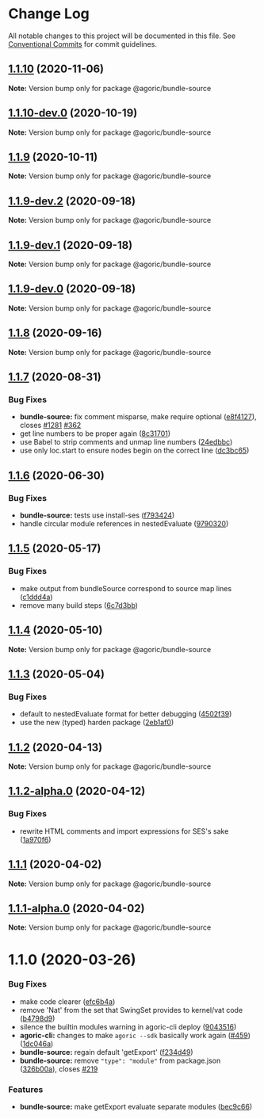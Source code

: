 # Change Log

All notable changes to this project will be documented in this file.
See [Conventional Commits](https://conventionalcommits.org) for commit guidelines.

## [1.1.10](https://github.com/Agoric/agoric-sdk/compare/@agoric/bundle-source@1.1.10-dev.0...@agoric/bundle-source@1.1.10) (2020-11-06)

**Note:** Version bump only for package @agoric/bundle-source





## [1.1.10-dev.0](https://github.com/Agoric/agoric-sdk/compare/@agoric/bundle-source@1.1.9...@agoric/bundle-source@1.1.10-dev.0) (2020-10-19)

**Note:** Version bump only for package @agoric/bundle-source





## [1.1.9](https://github.com/Agoric/agoric-sdk/compare/@agoric/bundle-source@1.1.9-dev.2...@agoric/bundle-source@1.1.9) (2020-10-11)

**Note:** Version bump only for package @agoric/bundle-source





## [1.1.9-dev.2](https://github.com/Agoric/agoric-sdk/compare/@agoric/bundle-source@1.1.9-dev.1...@agoric/bundle-source@1.1.9-dev.2) (2020-09-18)

**Note:** Version bump only for package @agoric/bundle-source





## [1.1.9-dev.1](https://github.com/Agoric/agoric-sdk/compare/@agoric/bundle-source@1.1.9-dev.0...@agoric/bundle-source@1.1.9-dev.1) (2020-09-18)

**Note:** Version bump only for package @agoric/bundle-source





## [1.1.9-dev.0](https://github.com/Agoric/agoric-sdk/compare/@agoric/bundle-source@1.1.8...@agoric/bundle-source@1.1.9-dev.0) (2020-09-18)

**Note:** Version bump only for package @agoric/bundle-source





## [1.1.8](https://github.com/Agoric/agoric-sdk/compare/@agoric/bundle-source@1.1.7...@agoric/bundle-source@1.1.8) (2020-09-16)

**Note:** Version bump only for package @agoric/bundle-source





## [1.1.7](https://github.com/Agoric/agoric-sdk/compare/@agoric/bundle-source@1.1.6...@agoric/bundle-source@1.1.7) (2020-08-31)


### Bug Fixes

* **bundle-source:** fix comment misparse, make require optional ([e8f4127](https://github.com/Agoric/agoric-sdk/commit/e8f412767c5ad8a0e75aa29357a052fd2164e811)), closes [#1281](https://github.com/Agoric/agoric-sdk/issues/1281) [#362](https://github.com/Agoric/agoric-sdk/issues/362)
* get line numbers to be proper again ([8c31701](https://github.com/Agoric/agoric-sdk/commit/8c31701a6b4353e549b7e8891114a41ee48457c8))
* use Babel to strip comments and unmap line numbers ([24edbbc](https://github.com/Agoric/agoric-sdk/commit/24edbbc985500233ea876817228bbccc71b2bac3))
* use only loc.start to ensure nodes begin on the correct line ([dc3bc65](https://github.com/Agoric/agoric-sdk/commit/dc3bc658cc2900a1f074c8d23fd3e5bae9773e18))





## [1.1.6](https://github.com/Agoric/agoric-sdk/compare/@agoric/bundle-source@1.1.5...@agoric/bundle-source@1.1.6) (2020-06-30)


### Bug Fixes

* **bundle-source:** tests use install-ses ([f793424](https://github.com/Agoric/agoric-sdk/commit/f793424ea4314f5cf0fe61c6e49590b2d78e13c6))
* handle circular module references in nestedEvaluate ([9790320](https://github.com/Agoric/agoric-sdk/commit/97903204fa1bd2fd4fec339d7e27e234148ca126))





## [1.1.5](https://github.com/Agoric/agoric-sdk/compare/@agoric/bundle-source@1.1.4...@agoric/bundle-source@1.1.5) (2020-05-17)


### Bug Fixes

* make output from bundleSource correspond to source map lines ([c1ddd4a](https://github.com/Agoric/agoric-sdk/commit/c1ddd4a0a27de9561b3bd827213562d9741e61a8))
* remove many build steps ([6c7d3bb](https://github.com/Agoric/agoric-sdk/commit/6c7d3bb0c70277c22f8eda40525d7240141a5434))





## [1.1.4](https://github.com/Agoric/agoric-sdk/compare/@agoric/bundle-source@1.1.3...@agoric/bundle-source@1.1.4) (2020-05-10)

**Note:** Version bump only for package @agoric/bundle-source





## [1.1.3](https://github.com/Agoric/agoric-sdk/compare/@agoric/bundle-source@1.1.2...@agoric/bundle-source@1.1.3) (2020-05-04)


### Bug Fixes

* default to nestedEvaluate format for better debugging ([4502f39](https://github.com/Agoric/agoric-sdk/commit/4502f39a46096b6f02a3a251989060b3bce4c3b2))
* use the new (typed) harden package ([2eb1af0](https://github.com/Agoric/agoric-sdk/commit/2eb1af08fe3967629a3ce165752fd501a5c85a96))





## [1.1.2](https://github.com/Agoric/agoric-sdk/compare/@agoric/bundle-source@1.1.2-alpha.0...@agoric/bundle-source@1.1.2) (2020-04-13)

**Note:** Version bump only for package @agoric/bundle-source





## [1.1.2-alpha.0](https://github.com/Agoric/agoric-sdk/compare/@agoric/bundle-source@1.1.1...@agoric/bundle-source@1.1.2-alpha.0) (2020-04-12)


### Bug Fixes

* rewrite HTML comments and import expressions for SES's sake ([1a970f6](https://github.com/Agoric/agoric-sdk/commit/1a970f65b67e047711e53949a286f1587b9a2e75))





## [1.1.1](https://github.com/Agoric/agoric-sdk/compare/@agoric/bundle-source@1.1.1-alpha.0...@agoric/bundle-source@1.1.1) (2020-04-02)

**Note:** Version bump only for package @agoric/bundle-source





## [1.1.1-alpha.0](https://github.com/Agoric/agoric-sdk/compare/@agoric/bundle-source@1.1.0...@agoric/bundle-source@1.1.1-alpha.0) (2020-04-02)

**Note:** Version bump only for package @agoric/bundle-source





# 1.1.0 (2020-03-26)


### Bug Fixes

* make code clearer ([efc6b4a](https://github.com/Agoric/bundle-source/commit/efc6b4a369cc23813788f5626c61ec412e4e3f6a))
* remove 'Nat' from the set that SwingSet provides to kernel/vat code ([b4798d9](https://github.com/Agoric/bundle-source/commit/b4798d9e323c4cc16beca8c7f2547bce59334ae4))
* silence the builtin modules warning in agoric-cli deploy ([9043516](https://github.com/Agoric/bundle-source/commit/904351655f8acedd5720e5f0cc3ace83b5cf6192))
* **agoric-cli:** changes to make `agoric --sdk` basically work again ([#459](https://github.com/Agoric/bundle-source/issues/459)) ([1dc046a](https://github.com/Agoric/bundle-source/commit/1dc046a02d5e616d33f48954e307692b43008442))
* **bundle-source:** regain default 'getExport' ([f234d49](https://github.com/Agoric/bundle-source/commit/f234d49be14d50d13249d79f7302aa8e594e23d2))
* **bundle-source:** remove `"type": "module"` from package.json ([326b00a](https://github.com/Agoric/bundle-source/commit/326b00af1f01383df0b3cdf3dbb9f1c6d2273002)), closes [#219](https://github.com/Agoric/bundle-source/issues/219)


### Features

* **bundle-source:** make getExport evaluate separate modules ([bec9c66](https://github.com/Agoric/bundle-source/commit/bec9c661f9bf08ae676ba3ae3707c0e23599a58d))
